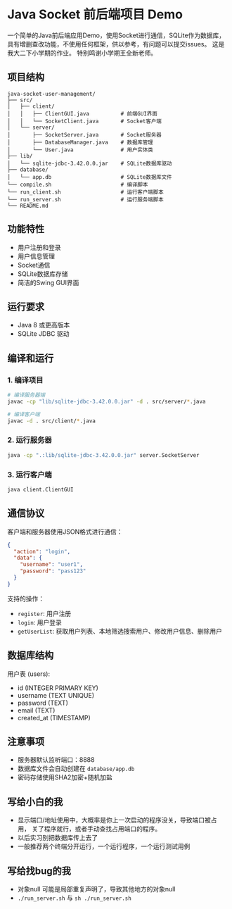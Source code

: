 # Java Socket 前后端项目 Demo

一个简单的Java前后端应用Demo，使用Socket进行通信，SQLite作为数据库，具有增删查改功能，不使用任何框架，供以参考，有问题可以提交issues。
这是我大二下小学期的作业。
特别鸣谢小学期王全新老师。

## 项目结构

```
java-socket-user-management/
├── src/
│   ├── client/
│   │   ├── ClientGUI.java          # 前端GUI界面
│   │   └── SocketClient.java       # Socket客户端
│   └── server/
│       ├── SocketServer.java       # Socket服务器
│       ├── DatabaseManager.java    # 数据库管理
│       └── User.java               # 用户实体类
├── lib/
│   └── sqlite-jdbc-3.42.0.0.jar    # SQLite数据库驱动
├── database/
│   └── app.db                      # SQLite数据库文件
└── compile.sh                      # 编译脚本
└── run_client.sh                   # 运行客户端脚本
└── run_server.sh                   # 运行服务端脚本
└── README.md
```

## 功能特性

- 用户注册和登录
- 用户信息管理
- Socket通信
- SQLite数据库存储
- 简洁的Swing GUI界面

## 运行要求

- Java 8 或更高版本
- SQLite JDBC 驱动

## 编译和运行

### 1. 编译项目

```bash
# 编译服务器端
javac -cp "lib/sqlite-jdbc-3.42.0.0.jar" -d . src/server/*.java

# 编译客户端
javac -d . src/client/*.java
```

### 2. 运行服务器

```bash
java -cp ".:lib/sqlite-jdbc-3.42.0.0.jar" server.SocketServer
```

### 3. 运行客户端

```bash
java client.ClientGUI
```

## 通信协议

客户端和服务器使用JSON格式进行通信：

```json
{
  "action": "login",
  "data": {
    "username": "user1",
    "password": "pass123"
  }
}
```

支持的操作：
- `register`: 用户注册
- `login`: 用户登录
- `getUserList`: 获取用户列表、本地筛选搜索用户、修改用户信息、删除用户

## 数据库结构

用户表 (users):
- id (INTEGER PRIMARY KEY)
- username (TEXT UNIQUE)
- password (TEXT)
- email (TEXT)
- created_at (TIMESTAMP)

## 注意事项

- 服务器默认监听端口：8888
- 数据库文件会自动创建在 `database/app.db`
- 密码存储使用SHA2加密+随机加盐

## 写给小白的我

- 显示端口/地址使用中，大概率是你上一次启动的程序没关，导致端口被占用， 关了程序就行，或者手动查找占用端口的程序。
- 以后实习别把数据库传上去了
- 一般推荐两个终端分开运行，一个运行程序，一个运行测试用例

## 写给找bug的我

- 对象null 可能是局部重复声明了，导致其他地方的对象null
- `./run_server.sh` 与 `sh ./run_server.sh`



